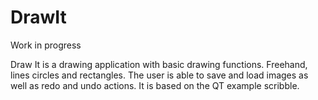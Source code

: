# DrawIt
Work in progress

Draw It is a drawing application with basic drawing functions. Freehand, lines circles and rectangles. 
The user is able to save and load images as well as redo and undo actions. It is based on the QT example scribble.
